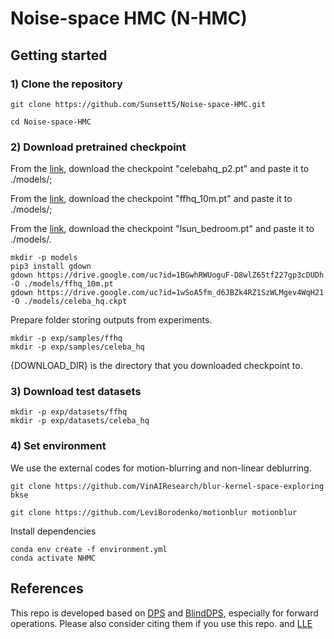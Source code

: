 # Noise-space HMC (N-HMC)


## Getting started 

### 1) Clone the repository

```
git clone https://github.com/Sunsett5/Noise-space-HMC.git

cd Noise-space-HMC
```


### 2) Download pretrained checkpoint

From the [link](https://onedrive.live.com/?authkey=%21AOIJGI8FUQXvFf8&id=72419B431C262344%21103807&cid=72419B431C262344), download the checkpoint "celebahq_p2.pt" and paste it to ./models/;

From the [link](https://drive.google.com/drive/folders/1jElnRoFv7b31fG0v6pTSQkelbSX3xGZh), download the checkpoint "ffhq_10m.pt" and paste it to ./models/;

From the [link](https://github.com/openai/guided-diffusion), download the checkpoint "lsun_bedroom.pt" and paste it to ./models/.

```
mkdir -p models
pip3 install gdown
gdown https://drive.google.com/uc?id=1BGwhRWUoguF-D8wlZ65tf227gp3cDUDh -O ./models/ffhq_10m.pt
gdown https://drive.google.com/uc?id=1wSoA5fm_d6JBZk4RZ1SzWLMgev4WqH21 -O ./models/celeba_hq.ckpt
```

Prepare folder storing outputs from experiments.

```
mkdir -p exp/samples/ffhq
mkdir -p exp/samples/celeba_hq

```
{DOWNLOAD_DIR} is the directory that you downloaded checkpoint to.

### 3) Download test datasets

```
mkdir -p exp/datasets/ffhq
mkdir -p exp/datasets/celeba_hq

```


### 4) Set environment

We use the external codes for motion-blurring and non-linear deblurring.

```
git clone https://github.com/VinAIResearch/blur-kernel-space-exploring bkse

git clone https://github.com/LeviBorodenko/motionblur motionblur
```

Install dependencies

```
conda env create -f environment.yml
conda activate NHMC
```


## References
This repo is developed based on [DPS](https://github.com/DPS2022/diffusion-posterior-sampling) and [BlindDPS](https://github.com/BlindDPS/blind-dps), especially for forward operations. Please also consider citing them if you use this repo. and [LLE](https://github.com/weigerzan/LLE_inverse_problem/tree)
